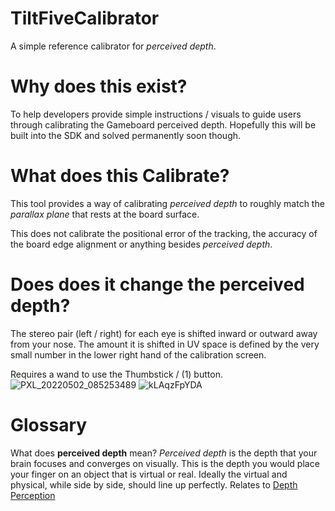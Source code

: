 # TiltFiveCalibrator
A simple reference calibrator for *perceived depth*.

# Why does this exist? 
To help developers provide simple instructions / visuals to guide users through calibrating the Gameboard perceived depth. Hopefully this will be built into the SDK and solved permanently soon though.

# What does this Calibrate?
This tool provides a way of calibrating *perceived depth* to roughly match the *parallax plane* that rests at the board surface. 

This does not calibrate the positional error of the tracking, the accuracy of the board edge alignment or anything besides *perceived depth*.

# Does does it change the perceived depth? 
The stereo pair (left / right) for each eye is shifted inward or outward away from your nose. The amount it is shifted in UV space is defined by the very small number in the lower right hand of the calibration screen.

Requires a wand to use the Thumbstick / (1) button.
![PXL_20220502_085253489](https://user-images.githubusercontent.com/3145170/166209581-74589e16-8e4d-40ca-b5dc-be6702989736.jpg)
![kLAqzFpYDA](https://user-images.githubusercontent.com/3145170/166209816-17d981ca-2cc1-45e4-a2e1-2c60feac158f.gif)

# Glossary
What does **perceived depth** mean? *Perceived depth* is the depth that your brain focuses and converges on visually. This is the depth you would place your finger on an object that is virtual or real. Ideally the virtual and physical, while side by side, should line up perfectly. Relates to [Depth Perception](https://www.aao.org/eye-health/anatomy/depth-perception)
